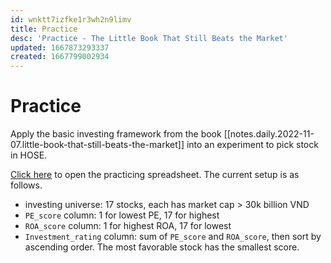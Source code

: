 ```yaml
---
id: wnktt7izfke1r3wh2n9limv
title: Practice
desc: 'Practice - The Little Book That Still Beats the Market'
updated: 1667873293337
created: 1667799002934
---
```

# Practice

Apply the basic investing framework from the book [[notes.daily.2022-11-07.little-book-that-still-beats-the-market]] into an experiment to pick stock in HOSE.

[Click here](https://docs.google.com/spreadsheets/d/1Sa36QYcEv1ItEwJausWV8PSqUvFbnGSXhzD1xKCBajs/edit?usp=sharing) to open the practicing spreadsheet. The current setup is as follows.
- investing universe: 17 stocks, each has market cap > 30k billion VND
- `PE_score` column: 1 for lowest PE, 17 for highest
- `ROA_score` column: 1 for highest ROA, 17 for lowest
- `Investment_rating` column: sum of `PE_score` and `ROA_score`, then sort by ascending order. The most favorable stock has the smallest score.